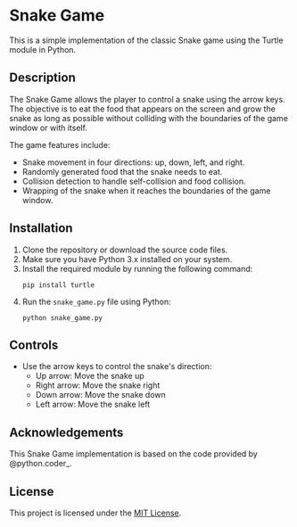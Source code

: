 # Snake Game

This is a simple implementation of the classic Snake game using the Turtle module in Python.

## Description

The Snake Game allows the player to control a snake using the arrow keys. The objective is to eat the food that appears on the screen and grow the snake as long as possible without colliding with the boundaries of the game window or with itself.

The game features include:

- Snake movement in four directions: up, down, left, and right.
- Randomly generated food that the snake needs to eat.
- Collision detection to handle self-collision and food collision.
- Wrapping of the snake when it reaches the boundaries of the game window.

## Installation

1. Clone the repository or download the source code files.
2. Make sure you have Python 3.x installed on your system.
3. Install the required module by running the following command:
   ```
   pip install turtle
   ```
4. Run the `snake_game.py` file using Python:
   ```
   python snake_game.py
   ```

## Controls

- Use the arrow keys to control the snake's direction:
  - Up arrow: Move the snake up
  - Right arrow: Move the snake right
  - Down arrow: Move the snake down
  - Left arrow: Move the snake left

## Acknowledgements

This Snake Game implementation is based on the code provided by @python.coder_.

## License

This project is licensed under the [MIT License](LICENSE).
